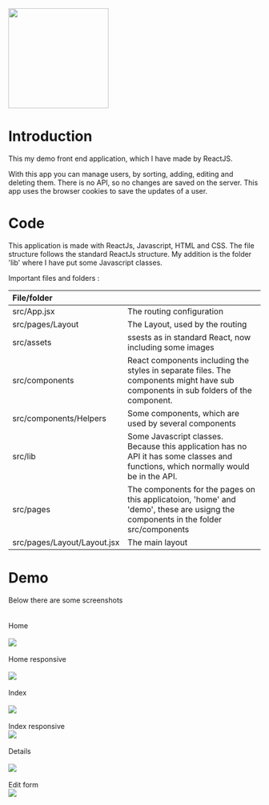 <img src="readmeImages/rec.png" width="200" >

# Introduction

This my demo front end application, which I have made by ReactJS.

With this app you can manage users, by sorting, adding, editing and deleting them.
There is no API, so no changes are saved on the server. This app uses the browser cookies to
save the updates of a user.

# Code

This application is made with ReactJs, Javascript, HTML and CSS.
The file structure follows the standard  ReactJs structure.
My addition is the folder 'lib' where I have put some Javascript classes.

Important files and folders  :
   
| File/folder |  | 
| :--- | :--- | 
| src/App.jsx | The routing configuration  |
| src/pages/Layout | The Layout, used by the routing  |
| src/assets | ssests as in standard React, now including some images |
| src/components | React components including the styles in separate files. The components might have sub components in sub folders of the component. |
| src/components/Helpers | Some components, which are used by several components |
| src/lib | Some Javascript classes. Because this application has no API it has some classes and functions, which normally would be in the API. |
| src/pages | The components for the pages on this applicatoion, 'home' and 'demo', these are usigng the components in the folder  src/components  |
| src/pages/Layout/Layout.jsx | The main layout  |




# Demo


Below there are some screenshots\
\
\
Home\
\
<img src="readmeImages/1.png" >
\
\
Home responsive\
\
<img src="readmeImages/2.png" >
\
\
Index\
\
<img src="readmeImages/3.png" >
\
\
Index responsive\
<img src="readmeImages/4.png" >
\
\
Details\
\
<img src="readmeImages/5.png" >
\
\
Edit form\
<img src="readmeImages/6.png" >
